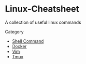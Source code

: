 # Linux-Cheatsheet
A collection of useful linux commands

Category

* [Shell Command](https://github.com/hyfung/Linux-Cheatsheet/blob/white/Useful_Commands.md)
* [Docker](https://github.com/hyfung/Linux-Cheatsheet/blob/white/Docker_Cheatsheet.md)
* [Vim](https://github.com/hyfung/Linux-Cheatsheet/blob/white/Vim_Cheatsheet.md)
* [Tmux](https://github.com/hyfung/Linux-Cheatsheet/blob/white/Tmux_Cheatsheet.md)


